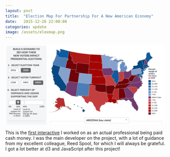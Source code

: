 ```yaml
---
layout: post
title:  "Election Map For Partnership For A New American Economy"
date:   2015-12-26 22:00:00
categories: update
image: /assets/elexmap.png
---
```


[![Screenshot of map](/assets/elexmap.png)](http://www.renewoureconomy.org/voterinteractive/)

This is the [first interactive](http://www.renewoureconomy.org/voterinteractive/) I worked on as an actual professional being paid cash money. I was the main developer on the project, with a lot of guidance from my excellent colleague, Reed Spool, for which I will always be grateful. I got a lot better at d3 and JavaScript after this project!